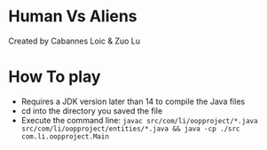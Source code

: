 # Human Vs Aliens
Created by Cabannes Loic & Zuo Lu


# How To play 
- Requires a JDK version later than 14 to compile the Java files
- cd into the directory you saved the file 
- Execute the command line: ```javac src/com/li/oopproject/*.java src/com/li/oopproject/entities/*.java && java -cp ./src com.li.oopproject.Main```


